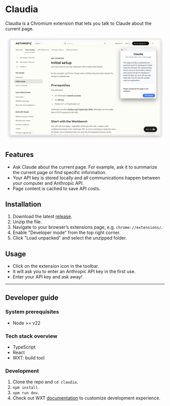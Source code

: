 # Claudia

Claudia is a Chromium extension that lets you talk to Claude about the current page.

![](./screenshot.png "Claudia screenshot")

## Features

- Ask Claude about the current page. For example, ask it to summarize the current page or find specific information.
- Your API key is stored locally and all communications happen between your computer and Anthropic API.
- Page content is cached to save API costs.

## Installation

1. Download the latest [release](https://github.com/cubesort/claudia/releases).
2. Unzip the file.
3. Navigate to your browser’s extensions page, e.g. `chrome://extensions/`.
4. Enable "Developer mode" from the top right corner.
5. Click "Load unpacked" and select the unzipped folder.

## Usage

- Click on the extension icon in the toolbar.
- It will ask you to enter an Anthropic API key in the first use.
- Enter your API key and ask away!

---

## Developer guide

### System prerequisites

- Node >= v22

### Tech stack overview

- TypeScript
- React
- WXT: build tool

### Development

1. Clone the repo and `cd claudia`.
2. `npm install`.
3. `npm run dev`.
4. Check out WXT [documentation](https://wxt.dev/guide/essentials/config/browser-startup.html#browser-startup) to customize development experience.
